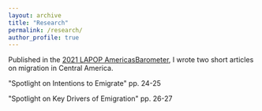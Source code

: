 ```yaml
---
layout: archive
title: "Research"
permalink: /research/
author_profile: true
---
```


Published in the [2021 LAPOP AmericasBarometer](https://www.vanderbilt.edu/lapop/ab2021/2021_LAPOP_AmericasBarometer_2021_Pulse_of_Democracy.pdf), I wrote two short articles on migration in Central America. 

"Spotlight on Intentions to Emigrate" pp. 24-25

"Spotlight on Key Drivers of Emigration" pp. 26-27

